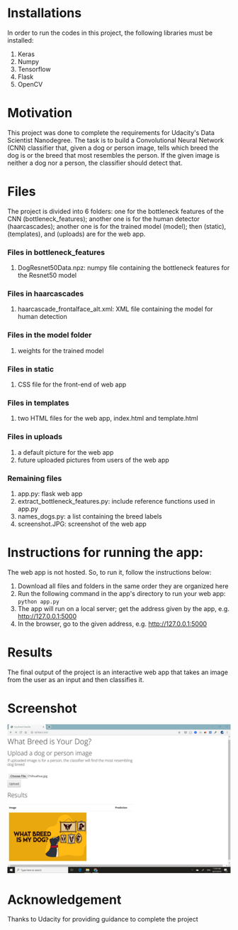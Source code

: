 # Installations
In order to run the codes in this project, the following libraries must be installed:
1. Keras
2. Numpy
3. Tensorflow
4. Flask
5. OpenCV


# Motivation
This project was done to complete the requirements for Udacity's Data Scientist Nanodegree. The task is to build a Convolutional Neural Network (CNN) classifier that, given a dog or person image, tells which breed the dog is or the breed that most resembles the person. If the given image is neither a dog nor a person, the classifier should detect that.

# Files
The project is divided into 6 folders: one for the bottleneck features of the CNN (bottleneck_features); another one is for the human detector (haarcascades); another one is for the trained model (model); then (static), (templates), and (uploads) are for the web app.

### Files in bottleneck_features
1. DogResnet50Data.npz: numpy file containing the bottleneck features for the Resnet50 model

### Files in haarcascades
1. haarcascade_frontalface_alt.xml: XML file containing the model for human detection

### Files in the model folder
1. weights for the trained model

### Files in static
1. CSS file for the front-end of web app

### Files in templates
1. two HTML files for the web app, index.html and template.html

### Files in uploads
1. a default picture for the web app
2. future uploaded pictures from users of the web app

### Remaining files
1. app.py: flask web app
2. extract_bottleneck_features.py: include reference functions used in app.py
3. names_dogs.py: a list containing the breed labels
4. screenshot.JPG: screenshot of the web app

# Instructions for running the app:
The web app is not hosted. So, to run it, follow the instructions below:
1. Download all files and folders in the same order they are organized here
2. Run the following command in the app's directory to run your web app: `python app.py`
3. The app will run on a local server; get the address given by the app, e.g. http://127.0.0.1:5000
4. In the browser, go to the given address, e.g. http://127.0.0.1:5000

# Results
The final output of the project is an interactive web app that takes an image from the user as an input and then classifies it.

# Screenshot
![Web app](https://github.com/oalotaik/dog-breed-classification/blob/master/screenshot.JPG)

# Acknowledgement
Thanks to Udacity for providing guidance to complete the project
